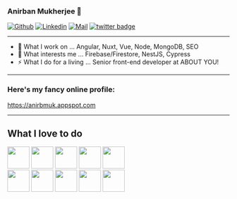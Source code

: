 ### Anirban Mukherjee 👋  
[![Github](https://img.shields.io/github/followers/anirbmuk?label=Follow&style=social)](https://github.com/anirbmuk)
[![Linkedin](https://img.shields.io/badge/-Anirban%20Mukherjee-121212?style=flat-square&logo=linkedin&logoColor=white&link=)](https://www.linkedin.com/in/anirbmuk)
[![Mail](https://img.shields.io/badge/-anirban.mjee@gmail.com-grey?style=flat-square&logo=gmail&logoColor=red&link=)](mailto:anirban.mjee@gmail.com)
[![twitter badge](https://img.shields.io/badge/-anirbmuk-121212?style=flat-square&logo=twitter)](https://twitter.com/anirbmuk)

- - - -

- 🔭 What I work on ... Angular, Nuxt, Vue, Node, MongoDB, SEO  
- 🌱 What interests me ... Firebase/Firestore, NestJS, Cypress  
- ⚡ What I do for a living ... Senior front-end developer at ABOUT YOU!  

- - - -  

### Here's my fancy online profile:  
https://anirbmuk.appspot.com  

- - - -  

## What I love to do  
<code><img height="50" src="https://www.vectorlogo.zone/logos/angular/angular-ar21.svg"></code>
<code><img height="50" src="https://www.vectorlogo.zone/logos/firebase/firebase-ar21.svg"></code>
<code><img height="50" src="https://www.vectorlogo.zone/logos/javascript/javascript-ar21.svg"></code>
<code><img height="50" src="https://www.vectorlogo.zone/logos/nuxtjs/nuxtjs-ar21.svg"></code>
<code><img height="50" src="https://www.vectorlogo.zone/logos/vuejs/vuejs-ar21.svg"></code>  
<code><img height="50" src="https://www.vectorlogo.zone/logos/mongodb/mongodb-ar21.svg"></code>
<code><img height="50" src="https://www.vectorlogo.zone/logos/nodejs/nodejs-horizontal.svg"></code>
<code><img height="50" src="https://www.vectorlogo.zone/logos/nestjs/nestjs-ar21.svg"></code>
<code><img height="50" src="https://www.vectorlogo.zone/logos/google_cloud/google_cloud-ar21.svg"></code>
<code><img height="50" src="https://www.vectorlogo.zone/logos/gitlab/gitlab-ar21.svg"></code>
